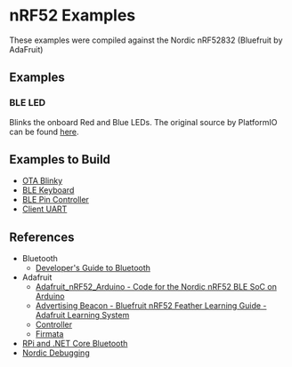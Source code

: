 # nRF52 Examples

These examples were compiled against the Nordic nRF52832 (Bluefruit by AdaFruit)

## Examples

### BLE LED

Blinks the onboard Red and Blue LEDs. The original source by PlatformIO can be found [here](https://github.com/platformio/platform-nordicnrf52/tree/master/examples/arduino-ble-led).

## Examples to Build

* [OTA Blinky](https://github.com/adafruit/Adafruit_nRF52_Arduino/blob/master/libraries/Bluefruit52Lib/examples/Peripheral/blinky_ota/blinky_ota.ino)
* [BLE Keyboard](https://github.com/adafruit/Adafruit_nRF52_Arduino/blob/master/libraries/Bluefruit52Lib/examples/Peripheral/blehid_keyboard/blehid_keyboard.ino)
* [BLE Pin Controller](https://learn.adafruit.com/bluefruit-nrf52-feather-learning-guide/ble-pin-i-o)
* [Client UART](https://learn.adafruit.com/bluefruit-nrf52-feather-learning-guide/central-bleuart)

## References

* Bluetooth
  * [Developer's Guide to Bluetooth](https://www.bluetooth.com/blog/a-developers-guide-to-bluetooth/)
* Adafruit
  * [Adafruit_nRF52_Arduino - Code for the Nordic nRF52 BLE SoC on Arduino](https://github.com/adafruit/Adafruit_nRF52_Arduino)
  * [Advertising Beacon - Bluefruit nRF52 Feather Learning Guide - Adafruit Learning System](https://learn.adafruit.com/bluefruit-nrf52-feather-learning-guide/advertising-beacon)
  * [Controller](https://github.com/adafruit/Adafruit_nRF52_Arduino/tree/master/libraries/Bluefruit52Lib/examples/Peripheral/controller)
  * [Firmata](https://github.com/adafruit/Adafruit_nRF52_Arduino/tree/master/libraries/Bluefruit52Lib/examples/Peripheral/StandardFirmataBLE)
* [RPi and .NET Core Bluetooth](https://stackoverflow.com/questions/53933345/utilizing-bluetooth-le-on-raspberry-pi-using-net-core)
* [Nordic Debugging](https://docs.platformio.org/en/latest/tutorials/nordicnrf52/arduino_debugging_unit_testing.html)